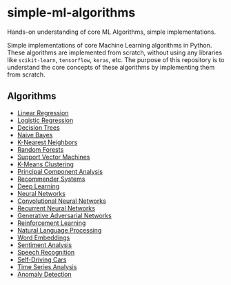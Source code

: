 # simple-ml-algorithms
Hands-on understanding of core ML Algorithms, simple implementations.

Simple implementations of core Machine Learning algorithms in Python. These algorithms are implemented from scratch, without using any libraries like `scikit-learn`, `tensorflow`, `keras`, etc. The purpose of this repository is to understand the core concepts of these algorithms by implementing them from scratch.

## Algorithms
- [Linear Regression](https://github.com/debajyotidasgupta/simple-ml-algorithms/blob/main/linear_regression.py)
- [Logistic Regression](https://github.com/debajyotidasgupta/simple-ml-algorithms/blob/main/logistic_regression.py)
- [Decision Trees](https://github.com/debajyotidasgupta/simple-ml-algorithms/blob/main/decision_tree.py)
- [Naive Bayes](https://github.com/debajyotidasgupta/simple-ml-algorithms/blob/main/naive_bayes.py)
- [K-Nearest Neighbors]()
- [Random Forests]()
- [Support Vector Machines]()
- [K-Means Clustering]()
- [Principal Component Analysis]()
- [Recommender Systems]()
- [Deep Learning]()
- [Neural Networks]()
- [Convolutional Neural Networks]()
- [Recurrent Neural Networks]()
- [Generative Adversarial Networks]()
- [Reinforcement Learning]()
- [Natural Language Processing]()
- [Word Embeddings]()
- [Sentiment Analysis]()
- [Speech Recognition]()
- [Self-Driving Cars]()
- [Time Series Analysis]()
- [Anomaly Detection]()